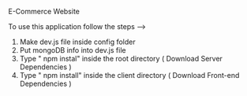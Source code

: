 E-Commerce Website         
            
To use this application follow the steps -->                                                                                                                                       
1. Make dev.js file inside config folder                                                             
2. Put mongoDB info into dev.js file                              
3. Type  " npm instal" inside the root directory  ( Download Server Dependencies ) 
4. Type " npm install" inside the client directory ( Download Front-end Dependencies ) 
                                             
                                                                                
                                             
                                             
